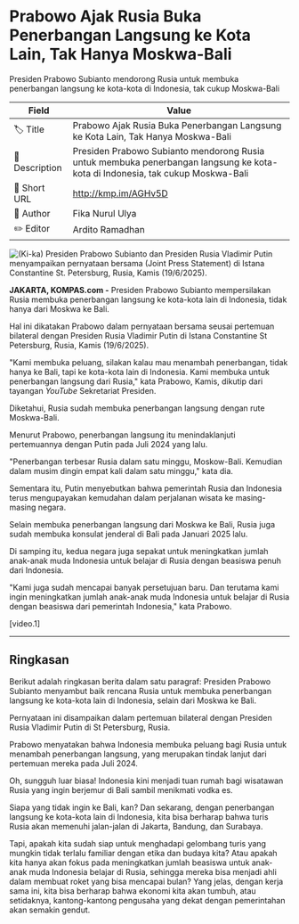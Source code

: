 # Prabowo Ajak Rusia Buka Penerbangan Langsung ke Kota Lain, Tak Hanya Moskwa-Bali

Presiden Prabowo Subianto mendorong Rusia untuk membuka penerbangan langsung ke kota-kota di Indonesia, tak cukup Moskwa-Bali

| Field         | Value                                                       |
|---------------|-------------------------------------------------------------|
| 🏷️ Title       | Prabowo Ajak Rusia Buka Penerbangan Langsung ke Kota Lain, Tak Hanya Moskwa-Bali |
| 📝 Description | Presiden Prabowo Subianto mendorong Rusia untuk membuka penerbangan langsung ke kota-kota di Indonesia, tak cukup Moskwa-Bali |
| 🔗 Short URL   | http://kmp.im/AGHv5D |
| 👤 Author      | Fika Nurul Ulya |
| ✏️ Editor      | Ardito Ramadhan |

![(Ki-ka) Presiden Prabowo Subianto dan Presiden Rusia Vladimir Putin menyampaikan pernyataan bersama (Joint Press Statement) di Istana Constantine St. Petersburg, Rusia, Kamis (19/6/2025).](https://asset.kompas.com/crops/X5MLtT-QWjnUc0LDVsfKHih1QQk=/0x0:0x0/750x500/data/photo/2025/06/19/68542ce8af4ab.jpg)

**JAKARTA, KOMPAS.com -** Presiden Prabowo Subianto mempersilakan Rusia membuka penerbangan langsung ke kota-kota lain di Indonesia, tidak hanya dari Moskwa ke Bali.

Hal ini dikatakan Prabowo dalam pernyataan bersama seusai pertemuan bilateral dengan Presiden Rusia Vladimir Putin di Istana Constantine St Petersburg, Rusia, Kamis (19/6/2025).

\"Kami membuka peluang, silakan kalau mau menambah penerbangan, tidak hanya ke Bali, tapi ke kota-kota lain di Indonesia. Kami membuka untuk penerbangan langsung dari Rusia,\" kata Prabowo, Kamis, dikutip dari tayangan *YouTube* Sekretariat Presiden.

Diketahui, Rusia sudah membuka penerbangan langsung dengan rute Moskwa-Bali.

Menurut Prabowo, penerbangan langsung itu menindaklanjuti pertemuannya dengan Putin pada Juli 2024 yang lalu.

\"Penerbangan terbesar Rusia dalam satu minggu, Moskow-Bali. Kemudian dalam musim dingin empat kali dalam satu minggu,\" kata dia.

Sementara itu, Putin menyebutkan bahwa pemerintah Rusia dan Indonesia terus mengupayakan kemudahan dalam perjalanan wisata ke masing-masing negara.

Selain membuka penerbangan langsung dari Moskwa ke Bali, Rusia juga sudah membuka konsulat jenderal di Bali pada Januari 2025 lalu.

Di samping itu, kedua negara juga sepakat untuk meningkatkan jumlah anak-anak muda Indonesia untuk belajar di Rusia dengan beasiswa penuh dari Indonesia.

\"Kami juga sudah mencapai banyak persetujuan baru. Dan terutama kami ingin meningkatkan jumlah anak-anak muda Indonesia untuk belajar di Rusia dengan beasiswa dari pemerintah Indonesia,\" kata Prabowo.

\[video.1\]

---
## Ringkasan

Berikut adalah ringkasan berita dalam satu paragraf: Presiden Prabowo Subianto menyambut baik rencana Rusia untuk membuka penerbangan langsung ke kota-kota lain di Indonesia, selain dari Moskwa ke Bali.

 Pernyataan ini disampaikan dalam pertemuan bilateral dengan Presiden Rusia Vladimir Putin di St Petersburg, Rusia.

 Prabowo menyatakan bahwa Indonesia membuka peluang bagi Rusia untuk menambah penerbangan langsung, yang merupakan tindak lanjut dari pertemuan mereka pada Juli 2024.



Oh, sungguh luar biasa! Indonesia kini menjadi tuan rumah bagi wisatawan Rusia yang ingin berjemur di Bali sambil menikmati vodka es.

 Siapa yang tidak ingin ke Bali, kan? Dan sekarang, dengan penerbangan langsung ke kota-kota lain di Indonesia, kita bisa berharap bahwa turis Rusia akan memenuhi jalan-jalan di Jakarta, Bandung, dan Surabaya.

 Tapi, apakah kita sudah siap untuk menghadapi gelombang turis yang mungkin tidak terlalu familiar dengan etika dan budaya kita? Atau apakah kita hanya akan fokus pada meningkatkan jumlah beasiswa untuk anak-anak muda Indonesia belajar di Rusia, sehingga mereka bisa menjadi ahli dalam membuat roket yang bisa mencapai bulan? Yang jelas, dengan kerja sama ini, kita bisa berharap bahwa ekonomi kita akan tumbuh, atau setidaknya, kantong-kantong pengusaha yang dekat dengan pemerintahan akan semakin gendut.
